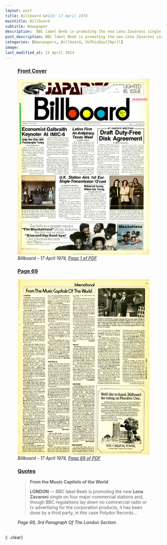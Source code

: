 ```yaml
---
layout: post
title: Billboard &#124; 17 April 1974
maintitle: Billboard
subtitle: Newspaper
description:  BBC label Beeb is promoting the new Lena Zavaroni single on four major commercial stations.
post_description: BBC label Beeb is promoting the new Lena Zavaroni single on four major commercial stations.
categories: [Newspapers, Billboard, OnThisDay17April]
image: 
last_modified_at: 13 April 2024
---
```


<figure class="fig1">
<h3 id="infobox1"><a href="#infobox1">Front Cover</a></h3>
<a href="/assets/images/newspapers/billboard/1974-04-17-01-billboard.png"><img src="/assets/images/newspapers/billboard/1974-04-17-01-billboard.png" class="full-width zoom-in" /></a>
<cite>Billboard - 17 April 1974, <a class="external-link" href="https://www.worldradiohistory.com/Archive-All-Music/Billboard/70s/1976/Billboard%201976-04-17.pdf">Page 1 of PDF</a></cite>
</figure>

<figure class="fig2">
<h3 id="infobox2"><a href="#infobox2">Page 69</a></h3>
<a href="/assets/images/newspapers/billboard/1974-04-17-69-billboard.png"><img src="/assets/images/newspapers/billboard/1974-04-17-69-billboard.png" class="full-width zoom-in" /></a>
<cite>Billboard - 17 April 1974, <a class="external-link" href="https://www.worldradiohistory.com/Archive-All-Music/Billboard/70s/1976/Billboard%201976-04-17.pdf#page=69">Page 69 of PDF</a></cite>
</figure>

<figure class="fig3">
<h3 id="infobox4"><a href="#infobox4">Quotes</a></h3>
<blockquote>
<p><strong>From the Music Capitols of the World</strong></p>
<p><strong>LONDON</strong> &#8212; BBC label Beeb is promoting the new <strong>Lena Zavaroni</strong> single on four major commercial stations and, though BBC regulations lay down no commercial radio or tv advertising for the corporation products, it has been done by a third party, in this case Polydor Records...</p>
</blockquote>
<cite>Page 69, 3rd Paragraph Of The London Section.</cite>
</figure>

<br />{: .clear}

